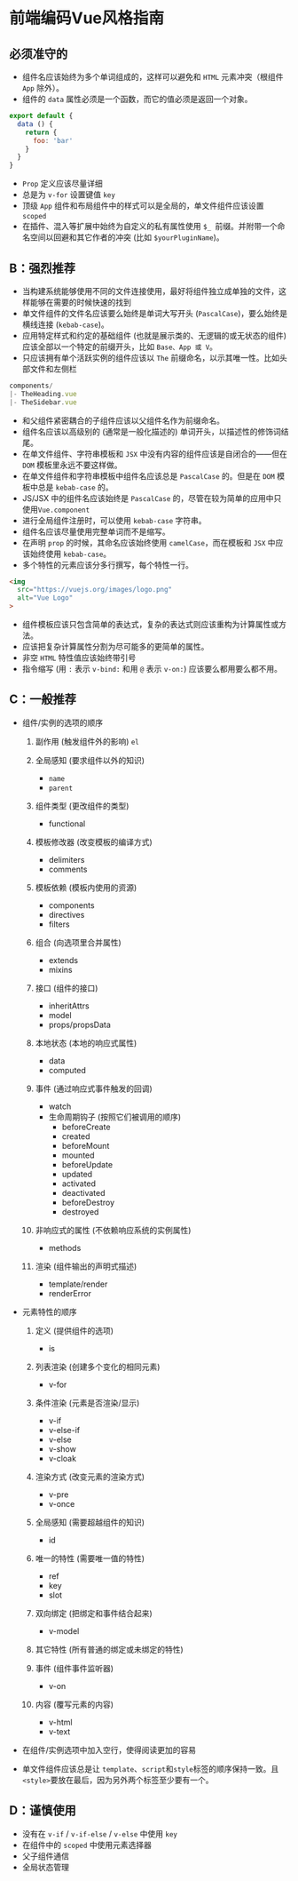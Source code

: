# 前端编码Vue风格指南

## 必须准守的

* 组件名应该始终为多个单词组成的，这样可以避免和 `HTML` 元素冲突（根组件 `App` 除外）。
* 组件的 `data` 属性必须是一个函数，而它的值必须是返回一个对象。

```js
export default {
  data () {
    return {
      foo: 'bar'
    }
  }
}
```

* `Prop` 定义应该尽量详细
* 总是为 `v-for` 设置键值 `key`
* 顶级 `App` 组件和布局组件中的样式可以是全局的，单文件组件应该设置 `scoped`
* 在插件、混入等扩展中始终为自定义的私有属性使用 `$_ `前缀。并附带一个命名空间以回避和其它作者的冲突 (比如 `$yourPluginName`)。

## B：强烈推荐

* 当构建系统能够使用不同的文件连接使用，最好将组件独立成单独的文件，这样能够在需要的时候快速的找到
* 单文件组件的文件名应该要么始终是单词大写开头 (`PascalCase`)，要么始终是横线连接 (`kebab-case`)。
* 应用特定样式和约定的基础组件 (也就是展示类的、无逻辑的或无状态的组件) 应该全部以一个特定的前缀开头，比如 `Base、App 或 V`。
* 只应该拥有单个活跃实例的组件应该以 `The` 前缀命名，以示其唯一性。比如头部文件和左侧栏

```js
components/
|- TheHeading.vue
|- TheSidebar.vue
```

* 和父组件紧密耦合的子组件应该以父组件名作为前缀命名。
* 组件名应该以高级别的 (通常是一般化描述的) 单词开头，以描述性的修饰词结尾。
* 在单文件组件、字符串模板和 `JSX` 中没有内容的组件应该是自闭合的——但在 `DOM` 模板里永远不要这样做。
* 在单文件组件和字符串模板中组件名应该总是 `PascalCase` 的。但是在 `DOM` 模板中总是 `kebab-case` 的。
* JS/JSX 中的组件名应该始终是 `PascalCase` 的，尽管在较为简单的应用中只使用`Vue.component`
* 进行全局组件注册时，可以使用 `kebab-case` 字符串。
* 组件名应该尽量使用完整单词而不是缩写。
* 在声明 `prop` 的时候，其命名应该始终使用 `camelCase`，而在模板和 `JSX` 中应该始终使用 `kebab-case`。
* 多个特性的元素应该分多行撰写，每个特性一行。

```html
<img
  src="https://vuejs.org/images/logo.png"
  alt="Vue Logo"
>
```

* 组件模板应该只包含简单的表达式，复杂的表达式则应该重构为计算属性或方法。
* 应该把复杂计算属性分割为尽可能多的更简单的属性。
* 非空 `HTML` 特性值应该始终带引号
* 指令缩写 (用 `:` 表示 `v-bind:` 和用 `@` 表示 `v-on:`) 应该要么都用要么都不用。

## C：一般推荐

* 组件/实例的选项的顺序

  1. 副作用 (触发组件外的影响)
    `el`

  2. 全局感知 (要求组件以外的知识)
     * `name`
     * `parent`

  3. 组件类型 (更改组件的类型)
     * functional

  4. 模板修改器 (改变模板的编译方式)
     * delimiters
     * comments
  
  5. 模板依赖 (模板内使用的资源)
     * components
     * directives
     * filters
  
  6. 组合 (向选项里合并属性)
     * extends
     * mixins
  
  7. 接口 (组件的接口)
     * inheritAttrs
     * model
     * props/propsData
  
  8. 本地状态 (本地的响应式属性)
     * data
     * computed

  9. 事件 (通过响应式事件触发的回调)
     * watch
     * 生命周期钩子 (按照它们被调用的顺序)
         * beforeCreate
         * created
         * beforeMount
         * mounted
         * beforeUpdate
         * updated
         * activated
         * deactivated
         * beforeDestroy
         * destroyed

  10. 非响应式的属性 (不依赖响应系统的实例属性)
      * methods

  11. 渲染 (组件输出的声明式描述)
      * template/render
      * renderError

* 元素特性的顺序

  1. 定义 (提供组件的选项)
     * is
  2. 列表渲染 (创建多个变化的相同元素)
     * v-for

  3. 条件渲染 (元素是否渲染/显示)
     * v-if
     * v-else-if
     * v-else
     * v-show
     * v-cloak

  4. 渲染方式 (改变元素的渲染方式)
     * v-pre
     * v-once

  5. 全局感知 (需要超越组件的知识)
     * id

  6. 唯一的特性 (需要唯一值的特性)
     * ref
     * key
     * slot

  7. 双向绑定 (把绑定和事件结合起来)
     * v-model

  8. 其它特性 (所有普通的绑定或未绑定的特性)

  9. 事件 (组件事件监听器)
     * v-on
  10. 内容 (覆写元素的内容)
      * v-html
      * v-text

* 在组件/实例选项中加入空行，使得阅读更加的容易
* 单文件组件应该总是让 `template`、`script`和`style`标签的顺序保持一致。且`<style>`要放在最后，因为另外两个标签至少要有一个。

## D：谨慎使用

* 没有在 `v-if` / `v-if-else` / `v-else` 中使用 `key`
* 在组件中的 `scoped` 中使用元素选择器
* 父子组件通信
* 全局状态管理
